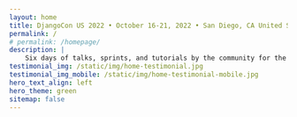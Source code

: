 ```yaml
---
layout: home
title: DjangoCon US 2022 • October 16-21, 2022 • San Diego, CA United States
permalink: /
# permalink: /homepage/
description: |
    Six days of talks, sprints, and tutorials by the community for the community.
testimonial_img: /static/img/home-testimonial.jpg
testimonial_img_mobile: /static/img/home-testimonial-mobile.jpg
hero_text_align: left
hero_theme: green
sitemap: false
---
```

